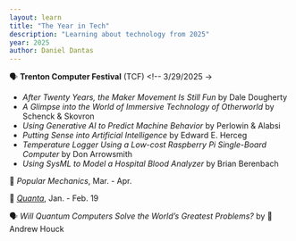 ```yaml
---
layout: learn
title: "The Year in Tech"
description: "Learning about technology from 2025"
year: 2025
author: Daniel Dantas
---
```


🗣️ **Trenton Computer Festival** (TCF) <!-- 3/29/2025 ->
- _After Twenty Years, the Maker Movement Is Still Fun_	by Dale Dougherty
- _A Glimpse into the World of Immersive Technology of Otherworld_	by	Schenck & Skovron
- _Using Generative AI to Predict Machine Behavior_ by Perlowin & Alabsi
- _Putting Sense into Artificial Intelligence_ by Edward E. Herceg
- _Temperature Logger Using a Low-cost Raspberry Pi Single-Board Computer_ by Don Arrowsmith
- _Using SysML to Model a Hospital Blood Analyzer_ by Brian Berenbach

📔 _Popular Mechanics_, Mar. - Apr. <!-- 3/28/2025 -->

📔 [_Quanta_](https://www.quantamagazine.org/), Jan. - Feb. 19 <!-- 3/21/2025 -->

🗣️ _Will Quantum Computers Solve the World’s Greatest Problems?_ by 🐯Andrew Houck <!-- 3/1/2025 -->
